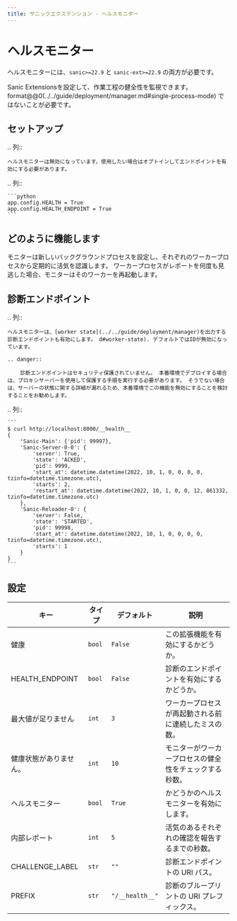 ```yaml
---
title: サニックエクステンション - ヘルスモニター
---
```


# ヘルスモニター

ヘルスモニターには、`sanic>=22.9` と `sanic-ext>=22.9` の両方が必要です。

Sanic Extensionsを設定して、作業工程の健全性を監視できます。 format@@0(../../guide/deployment/manager.md#single-process-mode) ではないことが必要です。

## セットアップ

.. 列::

```
ヘルスモニターは無効になっています。使用したい場合はオプトインしてエンドポイントを有効にする必要があります。
```

.. 列::

````
```python
app.config.HEALTH = True
app.config.HEALTH_ENDPOINT = True
```
````

## どのように機能します

モニターは新しいバックグラウンドプロセスを設定し、それぞれのワーカープロセスから定期的に活気を認識します。 ワーカープロセスがレポートを何度も見逃した場合、モニターはそのワーカーを再起動します。

## 診断エンドポイント

.. 列::

```
ヘルスモニターは、[worker state](../../guide/deployment/manager)を出力する診断エンドポイントも有効にします。 d#worker-state). デフォルトではIDが無効になっています。

.. danger:: 

    診断エンドポイントはセキュリティ保護されていません。 本番環境でデプロイする場合は、プロキシサーバーを使用して保護する手順を実行する必要があります。 そうでない場合は、サーバーの状態に関する詳細が漏れるため、本番環境でこの機能を無効にすることを検討することをお勧めします。
```

.. 列::

````
```
$ curl http://localhost:8000/__health__
{
    'Sanic-Main': {'pid': 99997},
    'Sanic-Server-0-0': {
        'server': True,
        'state': 'ACKED',
        'pid': 9999,
        'start_at': datetime.datetime(2022, 10, 1, 0, 0, 0, 0, tzinfo=datetime.timezone.utc),
        'starts': 2,
        'restart_at': datetime.datetime(2022, 10, 1, 0, 0, 12, 861332, tzinfo=datetime.timezone.utc)
    },
    'Sanic-Reloader-0': {
        'server': False,
        'state': 'STARTED',
        'pid': 99998,
        'start_at': datetime.datetime(2022, 10, 1, 0, 0, 0, 0, tzinfo=datetime.timezone.utc),
        'starts': 1
    }
}
```
````

## 設定

| キー                                   | タイプ    | デフォルト           | 説明                          |
| ------------------------------------ | ------ | --------------- | --------------------------- |
| 健康                                   | `bool` | `False`         | この拡張機能を有効にするかどうか。           |
| HEALTH_ENDPOINT | `bool` | `False`         | 診断のエンドポイントを有効にするかどうか。       |
| 最大値が足りません                            | `int`  | `3`             | ワーカープロセスが再起動される前に連続したミスの数。  |
| 健康状態がありません。                          | `int`  | `10`            | モニターがワーカープロセスの健全性をチェックする秒数。 |
| ヘルスモニター                              | `bool` | `True`          | かどうかのヘルスモニターを有効にします。        |
| 内部レポート                               | `int`  | `5`             | 活気のあるそれぞれの確認を報告するまでの秒数。     |
| CHALLENGE_LABEL | `str`  | `""`            | 診断エンドポイントの URI パス。          |
| PREFIX                               | `str`  | `"/__health__"` | 診断のブループリントの URI プレフィックス。    |
